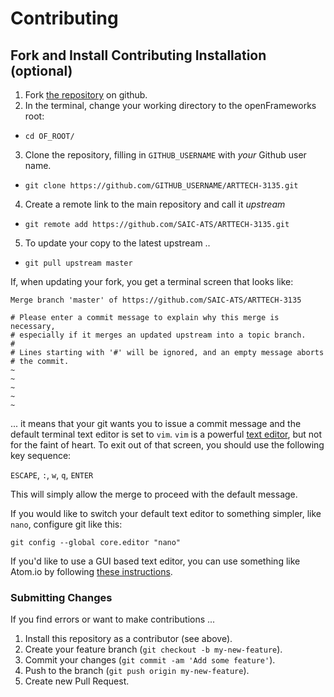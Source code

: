 # Contributing

## Fork and Install Contributing Installation (optional)

1. Fork [the repository](https://github.com/SAIC-ATS/ARTTECH-3135) on github.
2. In the terminal, change your working directory to the openFrameworks root:
  - `cd OF_ROOT/`
3. Clone the repository, filling in `GITHUB_USERNAME` with _your_ Github user name.
  - `git clone https://github.com/GITHUB_USERNAME/ARTTECH-3135.git`
4. Create a remote link to the main repository and call it _upstream_
  - `git remote add https://github.com/SAIC-ATS/ARTTECH-3135.git`
5. To update your copy to the latest upstream ..
  - `git pull upstream master`

  If, when updating your fork, you get a terminal screen that looks like:

  ```
  Merge branch 'master' of https://github.com/SAIC-ATS/ARTTECH-3135

  # Please enter a commit message to explain why this merge is necessary,
  # especially if it merges an updated upstream into a topic branch.
  #
  # Lines starting with '#' will be ignored, and an empty message aborts
  # the commit.
  ~             
  ~
  ~
  ~
  ~
  ```

... it means that your git wants you to issue a commit message and the default terminal text editor is set to `vim`. `vim` is a powerful [text editor](http://www.openvim.com/), but not for the faint of heart. To exit out of that screen, you should use the following key sequence:

`ESCAPE`, `:`, `w`, `q`, `ENTER`

This will simply allow the merge to proceed with the default message.

If you would like to switch your default text editor to something simpler, like `nano`, configure git like this:

```
git config --global core.editor "nano"
```

If you'd like to use a GUI based text editor, you can use something like Atom.io by following [these instructions](http://stackoverflow.com/a/31389989/1518329).

### Submitting Changes

If you find errors or want to make contributions ...

1. Install this repository as a contributor (see above).
2. Create your feature branch (`git checkout -b my-new-feature`).
3. Commit your changes (`git commit -am 'Add some feature'`).
4. Push to the branch (`git push origin my-new-feature`).
5. Create new Pull Request.
